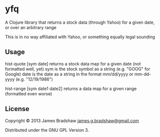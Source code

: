 # yfq

A Clojure library that returns a stock data (through Yahoo) for a given date,
or over an arbitrary range 

This is in no way affiliated with Yahoo, or something equally legal sounding

## Usage

hist-quote [sym date] returns a stock data map for a given date (not formatted well, yet)
sym is the stock symbol as a string (e.g. "GOOG" for Google)
date is the date as a string in the format mm/dd/yyyy or mm-dd-yyyy (e.g. "12/19/1986")

hist-range [sym date1 date2] returns a data map for a given range (formatted even worse)

## License

Copyright © 2013 James Bradshaw <james.g.bradshaw@gmail.com>

Distributed under the GNU GPL Version 3.
